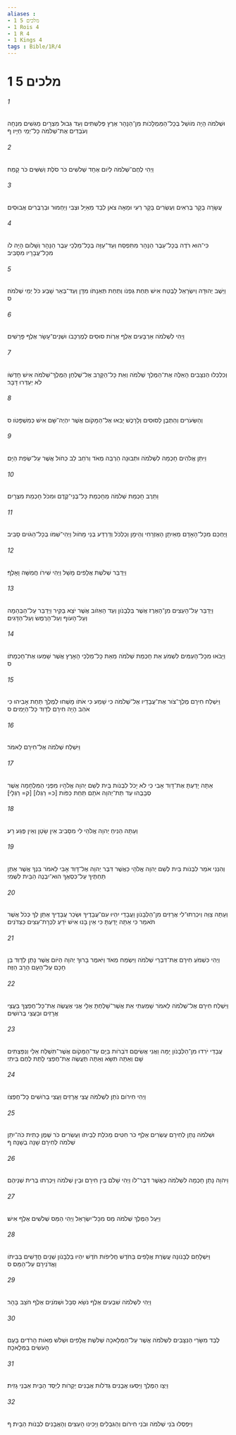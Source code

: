 ```yaml
---
aliases : 
- 1 מלכים 5
- 1 Rois 4
- 1 R 4
- 1 Kings 4
tags : Bible/1R/4
---
```


# 1 מלכים 5

###### 1
וּשְׁלֹמֹה הָיָה מֹושֵׁל בְּכָל־הַמַּמְלָכֹות מִן־הַנָּהָר אֶרֶץ פְּלִשְׁתִּים וְעַד גְּבוּל מִצְרָיִם מַגִּשִׁים מִנְחָה וְעֹבְדִים אֶת־שְׁלֹמֹה כָּל־יְמֵי חַיָּיו׃ ף
###### 2
וַיְהִי לֶחֶם־שְׁלֹמֹה לְיֹום אֶחָד שְׁלֹשִׁים כֹּר סֹלֶת וְשִׁשִּׁים כֹּר קָמַח׃
###### 3
עֲשָׂרָה בָקָר בְּרִאִים וְעֶשְׂרִים בָּקָר רְעִי וּמֵאָה צֹאן לְבַד מֵאַיָּל וּצְבִי וְיַחְמוּר וּבַרְבֻּרִים אֲבוּסִים׃
###### 4
כִּי־הוּא רֹדֶה בְּכָל־עֵבֶר הַנָּהָר מִתִּפְסַח וְעַד־עַזָּה בְּכָל־מַלְכֵי עֵבֶר הַנָּהָר וְשָׁלֹום הָיָה לֹו מִכָּל־עֲבָרָיו מִסָּבִיב׃
###### 5
וַיֵּשֶׁב יְהוּדָה וְיִשְׂרָאֵל לָבֶטַח אִישׁ תַּחַת גַּפְנֹו וְתַחַת תְּאֵנָתֹו מִדָּן וְעַד־בְּאֵר שָׁבַע כֹּל יְמֵי שְׁלֹמֹה׃ ס
###### 6
וַיְהִי לִשְׁלֹמֹה אַרְבָּעִים אֶלֶף אֻרְוֹת סוּסִים לְמֶרְכָּבֹו וּשְׁנֵים־עָשָׂר אֶלֶף פָּרָשִׁים׃
###### 7
וְכִלְכְּלוּ הַנִּצָּבִים הָאֵלֶּה אֶת־הַמֶּלֶךְ שְׁלֹמֹה וְאֵת כָּל־הַקָּרֵב אֶל־שֻׁלְחַן הַמֶּלֶךְ־שְׁלֹמֹה אִישׁ חָדְשֹׁו לֹא יְעַדְּרוּ דָּבָר׃
###### 8
וְהַשְּׂעֹרִים וְהַתֶּבֶן לַסּוּסִים וְלָרָכֶשׁ יָבִאוּ אֶל־הַמָּקֹום אֲשֶׁר יִהְיֶה־שָּׁם אִישׁ כְּמִשְׁפָּטֹו׃ ס
###### 9
וַיִּתֵּן אֱלֹהִים חָכְמָה לִשְׁלֹמֹה וּתְבוּנָה הַרְבֵּה מְאֹד וְרֹחַב לֵב כַּחֹול אֲשֶׁר עַל־שְׂפַת הַיָּם׃
###### 10
וַתֵּרֶב חָכְמַת שְׁלֹמֹה מֵחָכְמַת כָּל־בְּנֵי־קֶדֶם וּמִכֹּל חָכְמַת מִצְרָיִם׃
###### 11
וַיֶּחְכַּם מִכָּל־הָאָדָם מֵאֵיתָן הָאֶזְרָחִי וְהֵימָן וְכַלְכֹּל וְדַרְדַּע בְּנֵי מָחֹול וַיְהִי־שְׁמֹו בְכָל־הַגֹּויִם סָבִיב׃
###### 12
וַיְדַבֵּר שְׁלֹשֶׁת אֲלָפִים מָשָׁל וַיְהִי שִׁירֹו חֲמִשָּׁה וָאָלֶף׃
###### 13
וַיְדַבֵּר עַל־הָעֵצִים מִן־הָאֶרֶז אֲשֶׁר בַּלְּבָנֹון וְעַד הָאֵזֹוב אֲשֶׁר יֹצֵא בַּקִּיר וַיְדַבֵּר עַל־הַבְּהֵמָה וְעַל־הָעֹוף וְעַל־הָרֶמֶשׂ וְעַל־הַדָּגִים׃
###### 14
וַיָּבֹאוּ מִכָּל־הָעַמִּים לִשְׁמֹעַ אֵת חָכְמַת שְׁלֹמֹה מֵאֵת כָּל־מַלְכֵי הָאָרֶץ אֲשֶׁר שָׁמְעוּ אֶת־חָכְמָתֹו׃ ס
###### 15
וַיִּשְׁלַח חִירָם מֶלֶךְ־צֹור אֶת־עֲבָדָיו אֶל־שְׁלֹמֹה כִּי שָׁמַע כִּי אֹתֹו מָשְׁחוּ לְמֶלֶךְ תַּחַת אָבִיהוּ כִּי אֹהֵב הָיָה חִירָם לְדָוִד כָּל־הַיָּמִים׃ ס
###### 16
וַיִּשְׁלַח שְׁלֹמֹה אֶל־חִירָם לֵאמֹר׃
###### 17
אַתָּה יָדַעְתָּ אֶת־דָּוִד אָבִי כִּי לֹא יָכֹל לִבְנֹות בַּיִת לְשֵׁם יְהוָה אֱלֹהָיו מִפְּנֵי הַמִּלְחָמָה אֲשֶׁר סְבָבֻהוּ עַד תֵּת־יְהוָה אֹתָם תַּחַת כַּפֹּות [כ= רַגְלֹו] [ק= רַגְלָי]׃
###### 18
וְעַתָּה הֵנִיחַ יְהוָה אֱלֹהַי לִי מִסָּבִיב אֵין שָׂטָן וְאֵין פֶּגַע רָע׃
###### 19
וְהִנְנִי אֹמֵר לִבְנֹות בַּיִת לְשֵׁם יְהוָה אֱלֹהָי כַּאֲשֶׁר דִּבֶּר יְהוָה אֶל־דָּוִד אָבִי לֵאמֹר בִּנְךָ אֲשֶׁר אֶתֵּן תַּחְתֶּיךָ עַל־כִּסְאֶךָ הוּא־יִבְנֶה הַבַּיִת לִשְׁמִי׃
###### 20
וְעַתָּה צַוֵּה וְיִכְרְתוּ־לִי אֲרָזִים מִן־הַלְּבָנֹון וַעֲבָדַי יִהְיוּ עִם־עֲבָדֶיךָ וּשְׂכַר עֲבָדֶיךָ אֶתֵּן לְךָ כְּכֹל אֲשֶׁר תֹּאמֵר כִּי אַתָּה יָדַעְתָּ כִּי אֵין בָּנוּ אִישׁ יֹדֵעַ לִכְרָת־עֵצִים כַּצִּדֹנִים׃
###### 21
וַיְהִי כִּשְׁמֹעַ חִירָם אֶת־דִּבְרֵי שְׁלֹמֹה וַיִּשְׂמַח מְאֹד וַיֹּאמֶר בָּרוּךְ יְהוָה הַיֹּום אֲשֶׁר נָתַן לְדָוִד בֵּן חָכָם עַל־הָעָם הָרָב הַזֶּה׃
###### 22
וַיִּשְׁלַח חִירָם אֶל־שְׁלֹמֹה לֵאמֹר שָׁמַעְתִּי אֵת אֲשֶׁר־שָׁלַחְתָּ אֵלָי אֲנִי אֶעֱשֶׂה אֶת־כָּל־חֶפְצְךָ בַּעֲצֵי אֲרָזִים וּבַעֲצֵי בְרֹושִׁים׃
###### 23
עֲבָדַי יֹרִדוּ מִן־הַלְּבָנֹון יָמָּה וַאֲנִי אֲשִׂיםֵם דֹּבְרֹות בַּיָּם עַד־הַמָּקֹום אֲשֶׁר־תִּשְׁלַח אֵלַי וְנִפַּצְתִּים שָׁם וְאַתָּה תִשָּׂא וְאַתָּה תַּעֲשֶׂה אֶת־חֶפְצִי לָתֵת לֶחֶם בֵּיתִי׃
###### 24
וַיְהִי חִירֹום נֹתֵן לִשְׁלֹמֹה עֲצֵי אֲרָזִים וַעֲצֵי בְרֹושִׁים כָּל־חֶפְצֹו׃
###### 25
וּשְׁלֹמֹה נָתַן לְחִירָם עֶשְׂרִים אֶלֶף כֹּר חִטִּים מַכֹּלֶת לְבֵיתֹו וְעֶשְׂרִים כֹּר שֶׁמֶן כָּתִית כֹּה־יִתֵּן שְׁלֹמֹה לְחִירָם שָׁנָה בְשָׁנָה׃ ף
###### 26
וַיהוָה נָתַן חָכְמָה לִשְׁלֹמֹה כַּאֲשֶׁר דִּבֶּר־לֹו וַיְהִי שָׁלֹם בֵּין חִירָם וּבֵין שְׁלֹמֹה וַיִּכְרְתוּ בְרִית שְׁנֵיהֶם׃
###### 27
וַיַּעַל הַמֶּלֶךְ שְׁלֹמֹה מַס מִכָּל־יִשְׂרָאֵל וַיְהִי הַמַּס שְׁלֹשִׁים אֶלֶף אִישׁ׃
###### 28
וַיִּשְׁלָחֵם לְבָנֹונָה עֲשֶׂרֶת אֲלָפִים בַּחֹדֶשׁ חֲלִיפֹות חֹדֶשׁ יִהְיוּ בַלְּבָנֹון שְׁנַיִם חֳדָשִׁים בְּבֵיתֹו וַאֲדֹנִירָם עַל־הַמַּס׃ ס
###### 29
וַיְהִי לִשְׁלֹמֹה שִׁבְעִים אֶלֶף נֹשֵׂא סַבָּל וּשְׁמֹנִים אֶלֶף חֹצֵב בָּהָר׃
###### 30
לְבַד מִשָּׂרֵי הַנִּצָּבִים לִשְׁלֹמֹה אֲשֶׁר עַל־הַמְּלָאכָה שְׁלֹשֶׁת אֲלָפִים וּשְׁלֹשׁ מֵאֹות הָרֹדִים בָּעָם הָעֹשִׂים בַּמְּלָאכָה׃
###### 31
וַיְצַו הַמֶּלֶךְ וַיַּסִּעוּ אֲבָנִים גְּדֹלֹות אֲבָנִים יְקָרֹות לְיַסֵּד הַבָּיִת אַבְנֵי גָזִית׃
###### 32
וַיִּפְסְלוּ בֹּנֵי שְׁלֹמֹה וּבֹנֵי חִירֹום וְהַגִּבְלִים וַיָּכִינוּ הָעֵצִים וְהָאֲבָנִים לִבְנֹות הַבָּיִת׃ ף
